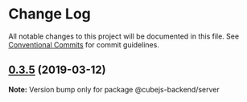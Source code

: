 # Change Log

All notable changes to this project will be documented in this file.
See [Conventional Commits](https://conventionalcommits.org) for commit guidelines.

## [0.3.5](https://github.com/statsbotco/cubejs-client/compare/v0.3.4...v0.3.5) (2019-03-12)

**Note:** Version bump only for package @cubejs-backend/server
